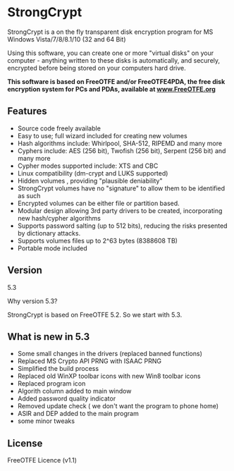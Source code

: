 StrongCrypt
===========

StrongCrypt is a on the fly transparent disk encryption program for MS Windows Vista/7/8/8.1/10 (32 and 64 Bit)

Using this software, you can create one or more "virtual disks" on your computer - anything written to these disks is automatically, and securely, encrypted before being stored on your computers hard drive.

**This software is based on FreeOTFE and/or FreeOTFE4PDA, the free disk encryption system for PCs and PDAs, available at www.FreeOTFE.org**

Features
--

  - Source code freely available
  - Easy to use; full wizard included for creating new volumes
  - Hash algorithms include: Whirlpool, SHA-512, RIPEMD and many more
  - Cyphers include: AES (256 bit), Twofish (256 bit), Serpent (256 bit) and many more
  - Cypher modes supported include: XTS and CBC
  - Linux compatibility (dm-crypt and LUKS supported)
  - Hidden volumes , providing "plausible deniability"
  - StrongCrypt volumes have no "signature" to allow them to be identified as such
  - Encrypted volumes can be either file or partition based.
  - Modular design allowing 3rd party drivers to be created, incorporating new hash/cypher algorithms
  - Supports password salting (up to 512 bits), reducing the risks presented by dictionary attacks.
  - Supports volumes files up to 2^63 bytes (8388608 TB)
  - Portable mode included

Version
--
5.3

Why version 5.3?

StrongCrypt is based on FreeOTFE 5.2. So we start with 5.3.

What is new in 5.3
--
  - Some small changes in the drivers (replaced banned functions)
  - Replaced MS Crypto API PRNG with ISAAC PRNG
  - Simplified the build process
  - Replaced old WinXP toolbar icons with new Win8 toolbar icons
  - Replaced program icon
  - Algorith column added to main window
  - Added password quality indicator
  - Removed update check ( we don't want the program to phone home)
  - ASlR and DEP added to the main program
  - some minor tweaks

License
--
FreeOTFE Licence (v1.1)
